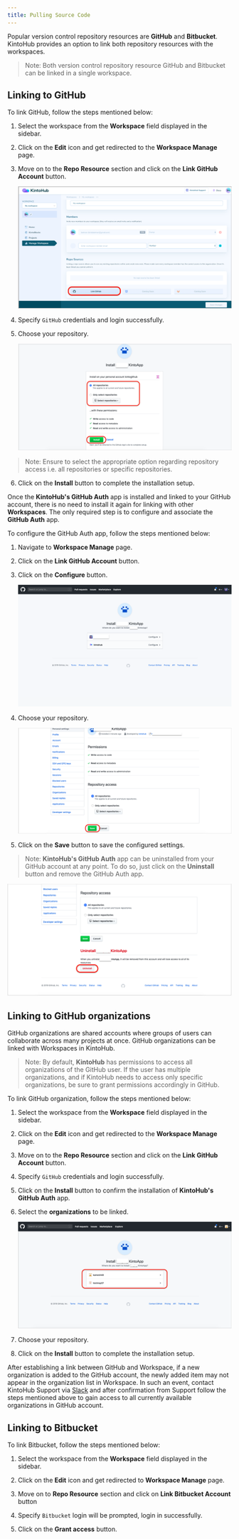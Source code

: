 ```yaml
---
title: Pulling Source Code
---
```


Popular version control repository resources are **GitHub** and **Bitbucket**. KintoHub provides an option to link both repository resources with the workspaces.
    
>Note: Both version control repository resource GitHub and Bitbucket can be linked in a single workspace. 


## Linking to GitHub

To link GitHub, follow the steps mentioned below:

1. Select the workspace from the **Workspace** field displayed in the sidebar.

2. Click on the **Edit** icon and get redirected to the **Workspace Manage** page.

3. Move on to the **Repo Resource** section and click on the **Link GitHub Account** button.

   ![Screenshot](/docs/assets/link-repo.png)

4. Specify `GitHub` credentials and login successfully.

5. Choose your repository.

    ![Screenshot](/docs/assets/select_repo_options.png)

>Note: Ensure to select the appropriate option regarding repository access i.e. all repositories or specific repositories.

6. Click on the **Install** button to complete the installation setup.

Once the **KintoHub's GitHub Auth** app is installed and linked to your GitHub account, there is no need to install it again for linking with other **Workspaces**. The only required step is to configure and associate the **GitHub Auth** app.

To configure the GitHub Auth app, follow the steps mentioned below:

1. Navigate to **Workspace Manage** page.

2. Click on the **Link GitHub Account** button.

3. Click on the **Configure** button.

    ![Screenshot](/docs/assets/GitHub_Configure.png)

4. Choose your repository.

    ![Screenshot](/docs/assets/GitHub_Configure_setting.png)

5. Click on the **Save** button to save the configured settings.

>Note: **KintoHub's GitHub Auth** app can be uninstalled from your GitHub account at any point. To do so, just click on the **Uninstall** button and remove the GitHub Auth app.

![Screenshot](/docs/assets/Uninstall_GitHub_app.png)


## Linking to GitHub organizations

GitHub organizations are shared accounts where groups of users can collaborate across many projects at once. GitHub organizations can be linked with Workspaces in KintoHub.

>Note: By default, **KintoHub** has permissions to access all organizations of the GitHub user. If the user has multiple organizations, and if KintoHub needs to access only specific organizations, be sure to grant permissions accordingly in GitHub.

To link GitHub organization, follow the steps mentioned below:

1. Select the workspace from the **Workspace** field displayed in the sidebar.

2. Click on the **Edit** icon and get redirected to the **Workspace Manage** page.

3. Move on to the **Repo Resource** section and click on the **Link GitHub Account** button.

4. Specify `GitHub` credentials and login successfully.

5. Click on the **Install** button to confirm the installation of **KintoHub's GitHub Auth** app.

6. Select the **organizations** to be linked.

    ![Screenshot](/docs/assets/choose_github_org.png)

7. Choose your repository.

8. Click on the **Install** button to complete the installation setup.

After establishing a link between GitHub and Workspace, if a new organization is added to the GitHub account, the newly added item may not appear in the organization list in Workspace. In such an event, contact KintoHub Support via [Slack](https://kintohub.slack.com/) and after confirmation from Support follow the steps mentioned above to gain access to all currently available organizations in GitHub account.


## Linking to Bitbucket

To link Bitbucket, follow the steps mentioned below:

1. Select the workspace from the **Workspace** field displayed in the sidebar.

2. Click on the **Edit** icon and get redirected to **Workspace Manage** page.

3. Move on to **Repo Resource** section and click on **Link Bitbucket Account** button

4. Specify `Bitbucket` login will be prompted, login in successfully.

5. Click on the **Grant access** button.
